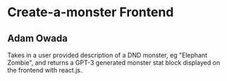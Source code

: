 # Create-a-monster Frontend
## Adam Owada

Takes in a user provided description of a DND monster, eg "Elephant Zombie", and returns a GPT-3 generated monster stat block displayed on the frontend with react.js.
